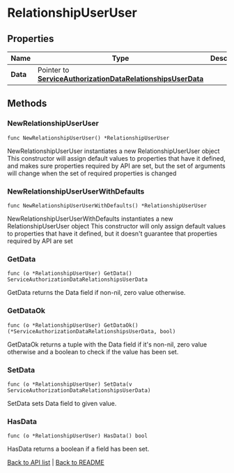 # RelationshipUserUser

## Properties

Name | Type | Description | Notes
------------ | ------------- | ------------- | -------------
**Data** | Pointer to [**ServiceAuthorizationDataRelationshipsUserData**](ServiceAuthorizationDataRelationshipsUserData.md) |  | [optional] 

## Methods

### NewRelationshipUserUser

`func NewRelationshipUserUser() *RelationshipUserUser`

NewRelationshipUserUser instantiates a new RelationshipUserUser object
This constructor will assign default values to properties that have it defined,
and makes sure properties required by API are set, but the set of arguments
will change when the set of required properties is changed

### NewRelationshipUserUserWithDefaults

`func NewRelationshipUserUserWithDefaults() *RelationshipUserUser`

NewRelationshipUserUserWithDefaults instantiates a new RelationshipUserUser object
This constructor will only assign default values to properties that have it defined,
but it doesn't guarantee that properties required by API are set

### GetData

`func (o *RelationshipUserUser) GetData() ServiceAuthorizationDataRelationshipsUserData`

GetData returns the Data field if non-nil, zero value otherwise.

### GetDataOk

`func (o *RelationshipUserUser) GetDataOk() (*ServiceAuthorizationDataRelationshipsUserData, bool)`

GetDataOk returns a tuple with the Data field if it's non-nil, zero value otherwise
and a boolean to check if the value has been set.

### SetData

`func (o *RelationshipUserUser) SetData(v ServiceAuthorizationDataRelationshipsUserData)`

SetData sets Data field to given value.

### HasData

`func (o *RelationshipUserUser) HasData() bool`

HasData returns a boolean if a field has been set.


[Back to API list](../README.md#documentation-for-api-endpoints) | [Back to README](../README.md)


